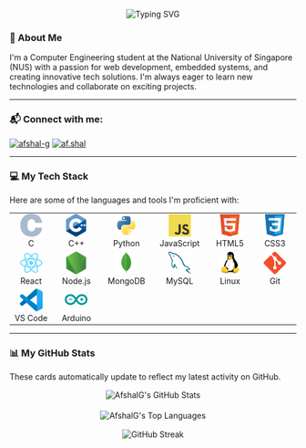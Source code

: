 <p align="center">
  <img src="https://readme-typing-svg.demolab.com?font=Fira+Code&weight=500&size=28&duration=4500&pause=1000&color=FF5733&center=true&vCenter=true&width=700&lines=Hi+%F0%9F%91%8B%2C+I'm+Afshal+Gulam!;I'm+studying+Computer+Engineering+at+NUS!" alt="Typing SVG" />
</p>

### 👋 About Me
I'm a Computer Engineering student at the National University of Singapore (NUS) with a passion for web development, embedded systems, and creating innovative tech solutions. I'm always eager to learn new technologies and collaborate on exciting projects.

---

### 📬 Connect with me:
<p align="left">
<a href="https://linkedin.com/in/afshal-g" target="blank"><img align="center" src="https://img.shields.io/badge/LinkedIn-0077B5?style=for-the-badge&logo=linkedin&logoColor=white" alt="afshal-g" /></a>
<a href="https://instagram.com/af.shal" target="blank"><img align="center" src="https://img.shields.io/badge/Instagram-E4405F?style=for-the-badge&logo=instagram&logoColor=white" alt="af.shal" /></a>
</p>

---

### 💻 My Tech Stack

Here are some of the languages and tools I'm proficient with:

<table>
  <tr>
    <td align="center" width="96">
      <img src="https://raw.githubusercontent.com/devicons/devicon/master/icons/c/c-original.svg" width="40" height="40" alt="C" />
      <br>C
    </td>
    <td align="center" width="96">
      <img src="https://raw.githubusercontent.com/devicons/devicon/master/icons/cplusplus/cplusplus-original.svg" width="40" height="40" alt="C++" />
      <br>C++
    </td>
    <td align="center" width="96">
      <img src="https://raw.githubusercontent.com/devicons/devicon/master/icons/python/python-original.svg" width="40" height="40" alt="Python" />
      <br>Python
    </td>
    <td align="center" width="96">
      <img src="https://raw.githubusercontent.com/devicons/devicon/master/icons/javascript/javascript-original.svg" width="40" height="40" alt="JavaScript" />
      <br>JavaScript
    </td>
    <td align="center" width="96">
      <img src="https://raw.githubusercontent.com/devicons/devicon/master/icons/html5/html5-original.svg" width="40" height="40" alt="HTML5" />
      <br>HTML5
    </td>
    <td align="center" width="96">
      <img src="https://raw.githubusercontent.com/devicons/devicon/master/icons/css3/css3-original.svg" width="40" height="40" alt="CSS3" />
      <br>CSS3
    </td>
  </tr>
  <tr>
    <td align="center" width="96">
      <img src="https://raw.githubusercontent.com/devicons/devicon/master/icons/react/react-original.svg" width="40" height="40" alt="React" />
      <br>React
    </td>
    <td align="center" width="96">
      <img src="https://raw.githubusercontent.com/devicons/devicon/master/icons/nodejs/nodejs-original.svg" width="40" height="40" alt="Node.js" />
      <br>Node.js
    </td>
    <td align="center" width="96">
      <img src="https://raw.githubusercontent.com/devicons/devicon/master/icons/mongodb/mongodb-original.svg" width="40" height="40" alt="MongoDB" />
      <br>MongoDB
    </td>
    <td align="center" width="96">
      <img src="https://raw.githubusercontent.com/devicons/devicon/master/icons/mysql/mysql-original.svg" width="40" height="40" alt="MySQL" />
      <br>MySQL
    </td>
     <td align="center" width="96">
      <img src="https://raw.githubusercontent.com/devicons/devicon/master/icons/linux/linux-original.svg" width="40" height="40" alt="Linux" />
      <br>Linux
    </td>
    <td align="center" width="96">
      <img src="https://raw.githubusercontent.com/devicons/devicon/master/icons/git/git-original.svg" width="40" height="40" alt="Git" />
      <br>Git
    </td>
  </tr>
    <tr>
    <td align="center" width="96">
      <img src="https://raw.githubusercontent.com/devicons/devicon/master/icons/vscode/vscode-original.svg" width="40" height="40" alt="VS Code" />
      <br>VS Code
    </td>
    <td align="center" width="96">
        <img src="https://raw.githubusercontent.com/devicons/devicon/master/icons/arduino/arduino-original.svg" width="40" height="40" alt="Arduino" />
        <br>Arduino
    </td>
    <td align="center" width="96">
    </td>
    <td align="center" width="96">
    </td>
    <td align="center" width="96">
    </td>
    <td align="center" width="96">
    </td>
  </tr>
</table>

---

### 📊 My GitHub Stats

These cards automatically update to reflect my latest activity on GitHub.

<p align="center">
  <img align="center" src="https://github-readme-stats.vercel.app/api?username=AfshalG&show_icons=true&theme=radical&count_private=true&include_all_commits=true" alt="AfshalG's GitHub Stats" />
  <br/>
  <br/>
  <img align="center" src="https://github-readme-stats.vercel.app/api/top-langs/?username=AfshalG&layout=compact&langs_count=10&theme=radical" alt="AfshalG's Top Languages" />
</p>

<p align="center">
  <img align="center" src="https://github-readme-streak-stats.herokuapp.com/?user=AfshalG&theme=radical&hide_border=false" alt="GitHub Streak" />
</p>


